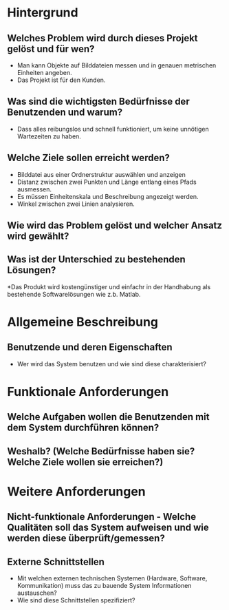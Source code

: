 # Hintergrund
## Welches Problem wird durch dieses Projekt gelöst und für wen?
* Man kann Objekte auf Bilddateien messen und in genauen metrischen Einheiten angeben. 
* Das Projekt ist für den Kunden.

## Was sind die wichtigsten Bedürfnisse der Benutzenden und warum?
* Dass alles reibungslos und schnell funktioniert, um keine unnötigen Wartezeiten zu haben.

## Welche Ziele sollen erreicht werden?
* Bilddatei aus einer Ordnerstruktur auswählen und anzeigen
* Distanz zwischen zwei Punkten und Länge entlang eines Pfads ausmessen. 
* Es müssen Einheitenskala und Beschreibung angezeigt werden.
* Winkel zwischen zwei Linien analysieren.

## Wie wird das Problem gelöst und welcher Ansatz wird gewählt?

## Was ist der Unterschied zu bestehenden Lösungen?
*Das Produkt wird kostengünstiger und einfachr in der Handhabung als bestehende Softwarelösungen wie z.b. Matlab.

# Allgemeine Beschreibung
## Benutzende und deren Eigenschaften
* Wer wird das System benutzen und wie sind diese charakterisiert?

# Funktionale Anforderungen
## Welche Aufgaben wollen die Benutzenden mit dem System durchführen können?
## Weshalb? (Welche Bedürfnisse haben sie? Welche Ziele wollen sie erreichen?)

# Weitere Anforderungen
## Nicht-funktionale Anforderungen - Welche Qualitäten soll das System aufweisen und wie werden diese überprüft/gemessen?
## Externe Schnittstellen
* Mit welchen externen technischen Systemen (Hardware, Software, Kommunikation) muss das zu bauende System Informationen austauschen?
* Wie sind diese Schnittstellen spezifiziert?

